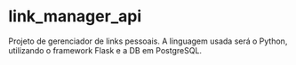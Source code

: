 ﻿# link_manager_api
Projeto de gerenciador de links pessoais. A linguagem usada será o Python, utilizando o framework Flask e a DB em PostgreSQL.

